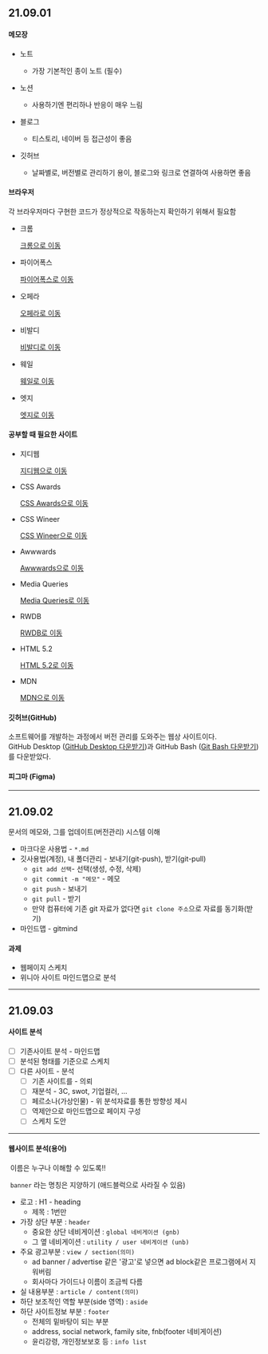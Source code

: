 ## 21.09.01

#### 메모장

- 노트
  - 가장 기본적인 종이 노트 (필수)

- 노션
  - 사용하기엔 편리하나 반응이 매우 느림
- 블로그
  - 티스토리, 네이버 등 접근성이 좋음
- 깃허브
  - 날짜별로, 버전별로 관리하기 용이, 블로그와 링크로 연결하여 사용하면 좋음



#### 브라우저

각 브라우저마다 구현한 코드가 정상적으로 작동하는지 확인하기 위해서 필요함

- 크롬

  [크롬으로 이동](http://google.com/chrome)

- 파이어폭스

  [파이어폭스로 이동](http://mozilla.com)

- 오페라

  [오페라로 이동](https://opera.com)

- 비발디

  [비발디로 이동](httpsL//vivaldi.com)

- 웨일

  [웨일로 이동](https://whale.naver.com/ko/)

- 엣지

  [엣지로 이동](https://www.microsoft.com/ko-kr/edge)



#### 공부할 때 필요한 사이트

- 지디웹

  [지디웹으로 이동](https://www.gdweb.co.kr/)

- CSS Awards

  [CSS Awards으로 이동](https://css-awards.com/)

- CSS Wineer

  [CSS Wineer으로 이동](https://www.csswinner.com/)

- Awwwards

  [Awwwards으로 이동](https://www.awwwards.com/)

- Media Queries

  [Media Queries로 이동](https://mediaqueri.es/)

- RWDB

  [RWDB로 이동](http://rwdb.kr/)

- HTML 5.2

  [HTML 5.2로 이동](https://www.w3.org/TR/html52/)

- MDN

  [MDN으로 이동](https://developer.mozilla.org/)



#### 깃허브(GitHub)

소프트웨어를 개발하는 과정에서 버전 관리를 도와주는 웹상 사이트이다.<br />
GitHub Desktop ([GitHub Desktop 다운받기](Https://desktop.github.com))과 GitHub Bash ([Git Bash 다운받기](https://git-scm.com))를 다운받았다.



#### 피그마 (Figma)

---



## 21.09.02

문서의 메모와, 그를 업데이트(버전관리) 시스템 이해

- 마크다운 사용법 - `*.md`
- 깃사용법(계정), 내 폴더관리 - 보내기(git-push), 받기(git-pull)
  - `git add 선택`- 선택(생성, 수정, 삭제)
  - `git commit -m "메모"` - 메모
  - `git push` - 보내기
  - `git pull` - 받기
  - 만약 컴퓨터에 기존 git 자료가 없다면 `git clone 주소`으로 자료를 동기화(받기)
- 마인드맵 - gitmind

#### 과제

- 웹페이지 스케치
- 위니아 사이트 마인드맵으로 분석

---



## 21.09.03

#### 사이트 분석

- [ ] 기존사이트 분석 - 마인드맵
- [ ] 분석된 형태를 기준으로 스케치
- [ ] 다른 사이트 - 분석
  - [ ] 기존 사이트를 - 의뢰
  - [ ] 재분석 - 3C, swot, 기업컬러, ...
  - [ ] 페르소나(가상인물) - 위 분석자료를 통한 방향성 제시
  - [ ] 역제안으로 마인드맵으로 페이지 구성
  - [ ] 스케치 도안

---

#### 웹사이트 분석(용어)

​	이름은 누구나 이해할 수 있도록!!

​	`banner` 라는 명칭은 지양하기 (애드블럭으로 사라질 수 있음)

- 로고 : H1 - heading
  - 제목 : 1번만
- 가장 상단 부분 :  `header`
  - 중요한 상단 네비게이션 : `global 네비게이션 (gnb)`
  - 그 옆 네비게이션 : `utility / user 네비게이션 (unb)`
- 주요 광고부분 : `view / section(의미)`
  - ad banner / advertise 같은 '광고'로 넣으면 ad block같은 프로그램에서 지워버림
  - 회사마다 가이드나 이름이 조금씩 다름
- 실 내용부분 : `article / content(의미)`
- 하단 보조적인 역할 부분(side 영역) : `aside`
- 하단 사이트정보 부분 : `footer`
  - 전체의 밑바탕이 되는 부분
  - address, social network, family site, fnb(footer 네비게이션)
  - 윤리강령, 개인정보보호 등 : `info list`
